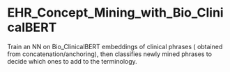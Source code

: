 # EHR_Concept_Mining_with_Bio_ClinicalBERT
Train an NN on Bio_ClinicalBERT embeddings of clinical phrases ( obtained from concatenation/anchoring), then classifies newly mined phrases to decide which ones to add to the terminology.
